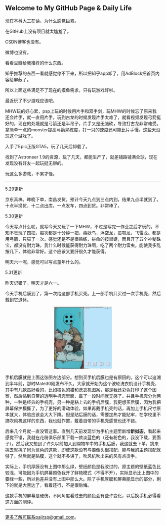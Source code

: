 ## Welcome to My GitHub Page & Daily Life

现在本科大三在读，为什么感觉巨累。

在GitHub上没有项目就太尴尬了。

CSDN博客也没有。

微博也没有。

看看豆瓣给我推荐的什么东西。

知乎推荐的东西一看就感觉停不下来，所以把知乎app卸了，用AdBlock把首页内容给屏蔽了。

所以上面这些满足不了现在的摸鱼需求，只有玩游戏好啦。

最近玩了不少游戏应该吧。

MHW玩的好心累，psp上玩的时候用片手和双手剑，玩MHW的时候忘了原来我还会片手，就一直用片手，玩到古龙的时候发现片手太难了，就看视频发现弓箭挺好的，现在的处境就是弓箭还是半吊子，片手又是无脑砍，导致打古龙非常难受。拿简单一点的monster提高弓箭熟练度，打一只的速度还可能比片手慢。这些天没玩这个游戏了。

入手了Epic正版GTA5，玩了几天后卸载了。

找到了Astroneer 1.9的资源，玩了几天，都能生产了，就差铺路铺满全球，现在发现没有好友一起玩挺无聊的。

玩这么多游戏，不累才怪。

------

5.29更新

京东真棒。昨晚下单，南昌发货，预计今天九点到三点内到，结果九点半就到了。十点半换货，十二点出库，一点发车，四点到货。非常棒了。

5.30更新

今天写点什么呢，就写今天又玩了一下MHW，不过是写完一作业之后才玩的。不知不觉玩了四把，每次都是十分钟一把，毒妖鸟，浮空龙，蛮颚龙，飞雷龙。都是用弓箭，只猫了一次。感觉还是不是很熟练，拼命的按鼠键，而且开了五个神秘珠宝，都没有耐力珠，我什么时候能获得耐力珠啊，吃了两个耐力雷虫，能使我多乱按几下，体验非常好。这个应该又要肝很久才能获得。

明天六一呢，感觉可以写点童年什么的。

5.31更新

昨天记错了，明天才是六一。

今天手机后膜到了，第一次给这部手机买壳。上一部手机只买过一次手机壳，然后戴到它退休。

<div align=center>
    <img height=200 src="assets/image-20200531215606137.png"/>
</div>

手机后膜就是上面这张图左边部分。想到买手机后膜也是有原因的。这个可以追溯到半年前，那时Mate30刚发布不久，大家就开始为这个波轮洗衣机设计手机壳，其中有几款蛮好看的，比如橘色的猫和洗衣机图案，那是我还彩色打印了这个图案，然后贴到自带的透明手机壳里面，戴了一段时间就无感了。并且手机壳分为两种，一种是经典的手机壳，另一种是粘上去的手机后膜，我更想买后膜，因为我把屏幕保护模撕了，为了更好的滑动体验，如果再戴手机壳的话，再加上手机尺寸原本就大，体验应该会大大下降。但是贴后膜的话，需要加热才能贴牢，在学校里不搞吹风机这样的东西，我也就作罢，戴着自带的手机壳感觉也还不错。

后来几个月就一直没管这事。直到几天前发现华为手机主题里新增**新拟态**，看起来感觉不错，我就在花粉俱乐部里下载一款淡蓝色的（还有粉色的，我没下载，要面子）。然后我又想到了许久以前加入到购物车中的手机后膜，我这就去下单，挑来挑去就挑了同为蓝色的这款，即使这款没有与摄像头很搭配，能与我的主题搭配就够了。然后就是贴膜，这个就不多讲了，吹风机吹出来的风有点烫手。

实际上，手机厚膜没有上图中那么绿，壁纸颜色是我改过的，原主题的壁纸蓝色比较浅，可能因为手机屏幕颜色我开了鲜艳模式（不得不开），实际显示比上图中的要绿一些，所以色差并没有上图中那么大。除了手机厚膜和屏幕能显示的部分，剩下的就是大黑边了，看着还行，不是很后悔。

这款手机的屏幕是硬伤，不同角度看过去的颜色会有些许变化，以后换手机必得看这方面的测评。

------

更多了解可联系pajirsp@gmail.com。

